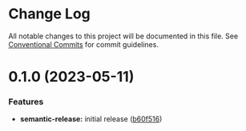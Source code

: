 # Change Log

All notable changes to this project will be documented in this file.
See [Conventional Commits](https://conventionalcommits.org) for commit guidelines.

# 0.1.0 (2023-05-11)


### Features

* **semantic-release:** initial release ([b60f516](https://github.com/tada5hi/javascript/commit/b60f516a110de14a80c0818fa16928f4e6a14a30))
